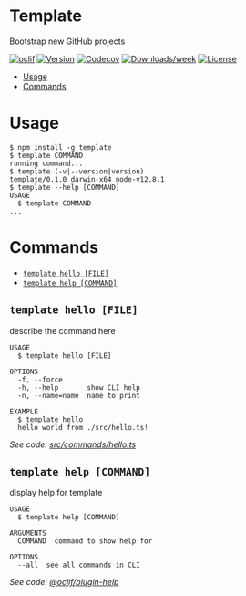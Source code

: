 # Template

Bootstrap new GitHub projects

[![oclif](https://img.shields.io/badge/cli-oclif-brightgreen.svg)](https://oclif.io)
[![Version](https://img.shields.io/npm/v/template.svg)](https://npmjs.org/package/template)
[![Codecov](https://codecov.io/gh/chances/template/branch/master/graph/badge.svg)](https://codecov.io/gh/chances/template)
[![Downloads/week](https://img.shields.io/npm/dw/template.svg)](https://npmjs.org/package/template)
[![License](https://img.shields.io/npm/l/template.svg)](https://github.com/chances/template/blob/master/package.json)

<!-- toc -->
* [Usage](#usage)
* [Commands](#commands)
<!-- tocstop -->
# Usage
<!-- usage -->
```sh-session
$ npm install -g template
$ template COMMAND
running command...
$ template (-v|--version|version)
template/0.1.0 darwin-x64 node-v12.8.1
$ template --help [COMMAND]
USAGE
  $ template COMMAND
...
```
<!-- usagestop -->
# Commands
<!-- commands -->
* [`template hello [FILE]`](#template-hello-file)
* [`template help [COMMAND]`](#template-help-command)

## `template hello [FILE]`

describe the command here

```
USAGE
  $ template hello [FILE]

OPTIONS
  -f, --force
  -h, --help       show CLI help
  -n, --name=name  name to print

EXAMPLE
  $ template hello
  hello world from ./src/hello.ts!
```

_See code: [src/commands/hello.ts](https://github.com/chances/template/blob/v0.1.0/src/commands/hello.ts)_

## `template help [COMMAND]`

display help for template

```
USAGE
  $ template help [COMMAND]

ARGUMENTS
  COMMAND  command to show help for

OPTIONS
  --all  see all commands in CLI
```

_See code: [@oclif/plugin-help](https://github.com/oclif/plugin-help/blob/v2.2.1/src/commands/help.ts)_
<!-- commandsstop -->
